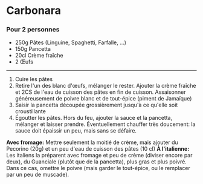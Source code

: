 # Carbonara

### Pour 2 personnes

- 250g Pâtes (Linguine, Spaghetti, Farfalle, …)
- 150g Pancetta
- 20cl Crème fraîche
- 2 Œufs

---

1. Cuire les pâtes
2. Retire l'un des blanc d'œufs, mélanger le rester. Ajouter la crème fraîche et 2CS de l'eau de cuisson des pâtes en fin de cuisson. Assaisonner généreusement de poivre blanc et de tout-épice (piment de Jamaïque)
3. Saisir la pancetta découpée grossièrement jusqu'à ce qu'elle soit croustillante
4. Égoutter les pâtes. Hors du feu, ajouter la sauce et la pancetta, mélanger et laisser prendre. Éventuellement chauffer très doucement: la sauce doit épaissir un peu, mais sans se défaire.

**Avec fromage:** Mettre seulement la moitié de crème, mais ajouter du Pecorino (20g) et un peu d'eau de cuisson des pâtes (10 cl)
**À l'italienne:** Les italiens la préparent avec fromage et peu de crème (diviser encore par deux), du Guanciale (plutôt que de la pancetta), plus gras et plus poivré. Dans ce cas, omettre le poivre (mais garder le tout-épice, ou le remplacer par un peu de muscade).